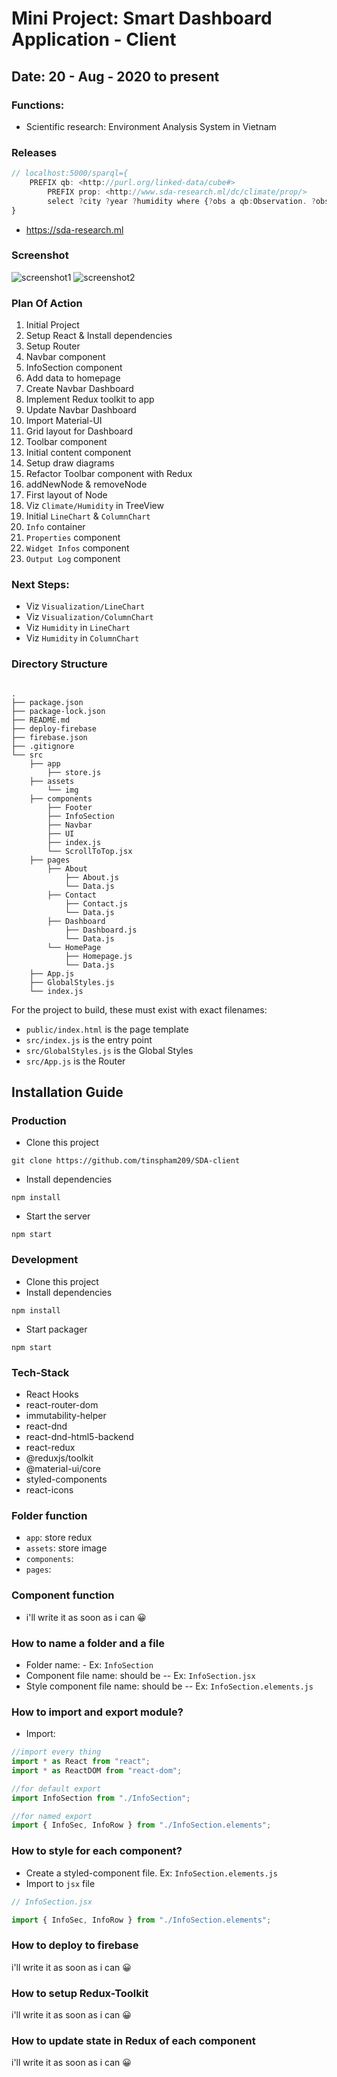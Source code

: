 # Mini Project: Smart Dashboard Application - Client

## Date: 20 - Aug - 2020 to present

### Functions:

- Scientific research: Environment Analysis System in Vietnam

### Releases

```js
// localhost:5000/sparql={
    PREFIX qb: <http://purl.org/linked-data/cube#>
        PREFIX prop: <http://www.sda-research.ml/dc/climate/prop/>
        select ?city ?year ?humidity where {?obs a qb:Observation. ?obs prop:city ?city filter regex(?city,'${city}') . ?obs prop:year ?year filter (?year = ${year}).?obs prop:humidity ?humidity.}
}
```

- https://sda-research.ml

### Screenshot

<img src="./screenshot.png" alt="screenshot1"/>
<img src="./screenshot2.png" alt="screenshot2"/>

### Plan Of Action

1. Initial Project
2. Setup React & Install dependencies
3. Setup Router
4. Navbar component
5. InfoSection component
6. Add data to homepage
7. Create Navbar Dashboard
8. Implement Redux toolkit to app
9. Update Navbar Dashboard
10. Import Material-UI
11. Grid layout for Dashboard
12. Toolbar component
13. Initial content component
14. Setup draw diagrams
15. Refactor Toolbar component with Redux
16. addNewNode & removeNode
17. First layout of Node
18. Viz `Climate/Humidity` in TreeView
19. Initial `LineChart` & `ColumnChart`
20. `Info` container
21. `Properties` component
22. `Widget Infos` component
23. `Output Log` component

### Next Steps:

- Viz `Visualization/LineChart`
- Viz `Visualization/ColumnChart`
- Viz `Humidity` in `LineChart`
- Viz `Humidity` in `ColumnChart`

### Directory Structure

```

.
├── package.json
├── package-lock.json
├── README.md
├── deploy-firebase
├── firebase.json
├── .gitignore
└── src
    ├── app
        ├── store.js
    ├── assets
        └── img
    ├── components
        ├── Footer
        ├── InfoSection
        ├── Navbar
        ├── UI
        ├── index.js
        └── ScrollToTop.jsx
    ├── pages
        ├── About
            ├── About.js
            └── Data.js
        ├── Contact
            ├── Contact.js
            └── Data.js
        ├── Dashboard
            ├── Dashboard.js
            └── Data.js
        └── HomePage
            ├── Homepage.js
            └── Data.js
    ├── App.js
    ├── GlobalStyles.js
    └── index.js
```

For the project to build, these must exist with exact filenames:

- `public/index.html` is the page template
- `src/index.js` is the entry point
- `src/GlobalStyles.js` is the Global Styles
- `src/App.js` is the Router

## Installation Guide

### Production

- Clone this project

```
git clone https://github.com/tinspham209/SDA-client
```

- Install dependencies

```
npm install
```

- Start the server

```
npm start
```

### Development

- Clone this project
- Install dependencies

```
npm install
```

- Start packager

```
npm start
```

### Tech-Stack

- React Hooks
- react-router-dom
- immutability-helper
- react-dnd
- react-dnd-html5-backend
- react-redux
- @reduxjs/toolkit
- @material-ui/core
- styled-components
- react-icons

### Folder function

- `app`: store redux
- `assets`: store image
- `components`:
- `pages`:

### Component function

- i'll write it as soon as i can 😀

### How to name a folder and a file

- Folder name: - Ex: `InfoSection`
- Component file name: should be -- Ex: `InfoSection.jsx`
- Style component file name: should be -- Ex: `InfoSection.elements.js`

### How to import and export module?

- Import:

```js
//import every thing
import * as React from "react";
import * as ReactDOM from "react-dom";

//for default export
import InfoSection from "./InfoSection";

//for named export
import { InfoSec, InfoRow } from "./InfoSection.elements";
```

### How to style for each component?

- Create a styled-component file. Ex: `InfoSection.elements.js`
- Import to `jsx` file

```js
// InfoSection.jsx

import { InfoSec, InfoRow } from "./InfoSection.elements";
```

### How to deploy to firebase

i'll write it as soon as i can 😀

### How to setup Redux-Toolkit

i'll write it as soon as i can 😀

### How to update state in Redux of each component

i'll write it as soon as i can 😀
